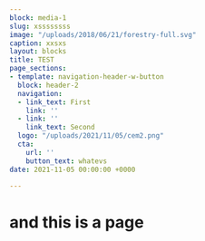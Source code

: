 ```yaml
---
block: media-1
slug: xssssssss
image: "/uploads/2018/06/21/forestry-full.svg"
caption: xxsxs
layout: blocks
title: TEST
page_sections:
- template: navigation-header-w-button
  block: header-2
  navigation:
  - link_text: First
    link: ''
  - link: ''
    link_text: Second
  logo: "/uploads/2021/11/05/cem2.png"
  cta:
    url: ''
    button_text: whatevs
date: 2021-11-05 00:00:00 +0000

---
```

# and this is a page